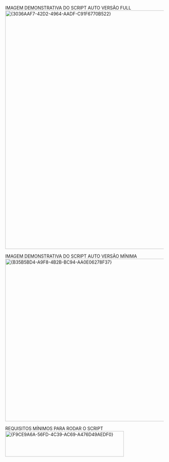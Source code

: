 IMAGEM DEMONSTRATIVA DO SCRIPT AUTO VERSÃO FULL
<img width="1067" height="756" alt="{3036AAF7-42D2-4964-AADF-C91F6770B522}" src="https://github.com/user-attachments/assets/95bec4d5-aa76-4957-af9a-fca0d6594dba" />

IMAGEM DEMONSTRATIVA DO SCRIPT AUTO VERSÃO MÍNIMA
<img width="762" height="515" alt="{B35B5BD4-A9F8-4B2B-BC94-AA0E06278F37}" src="https://github.com/user-attachments/assets/9b1dffaa-fb0d-45b3-8534-431adc7d14c1" />


REQUISITOS MÍNIMOS PARA RODAR O SCRIPT
<img width="377" height="81" alt="{F9CE9A6A-56FD-4C39-AC69-A476D49AEDF0}" src="https://github.com/user-attachments/assets/8eea7a6e-62ea-4103-84ba-257acbdeab92" />
